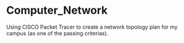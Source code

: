 # Computer_Network
Using CISCO Packet Tracer to create a network topology plan for my campus (as one of the passing criterias).
